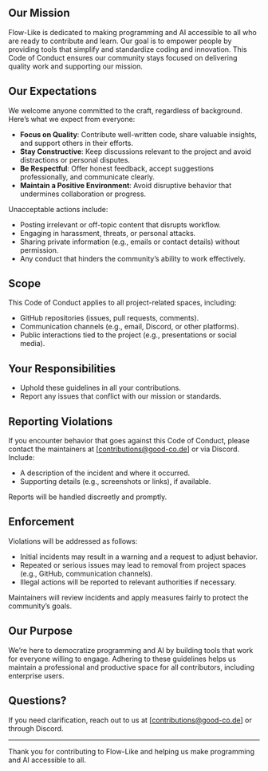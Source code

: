 
## Our Mission
Flow-Like is dedicated to making programming and AI accessible to all who are ready to contribute and learn. Our goal is to empower people by providing tools that simplify and standardize coding and innovation. This Code of Conduct ensures our community stays focused on delivering quality work and supporting our mission.

## Our Expectations
We welcome anyone committed to the craft, regardless of background. Here’s what we expect from everyone:
- **Focus on Quality**: Contribute well-written code, share valuable insights, and support others in their efforts.
- **Stay Constructive**: Keep discussions relevant to the project and avoid distractions or personal disputes.
- **Be Respectful**: Offer honest feedback, accept suggestions professionally, and communicate clearly.
- **Maintain a Positive Environment**: Avoid disruptive behavior that undermines collaboration or progress.

Unacceptable actions include:
- Posting irrelevant or off-topic content that disrupts workflow.
- Engaging in harassment, threats, or personal attacks.
- Sharing private information (e.g., emails or contact details) without permission.
- Any conduct that hinders the community’s ability to work effectively.

## Scope
This Code of Conduct applies to all project-related spaces, including:
- GitHub repositories (issues, pull requests, comments).
- Communication channels (e.g., email, Discord, or other platforms).
- Public interactions tied to the project (e.g., presentations or social media).

## Your Responsibilities
- Uphold these guidelines in all your contributions.
- Report any issues that conflict with our mission or standards.

## Reporting Violations
If you encounter behavior that goes against this Code of Conduct, please contact the maintainers at [contributions@good-co.de] or via Discord. Include:
- A description of the incident and where it occurred.
- Supporting details (e.g., screenshots or links), if available.

Reports will be handled discreetly and promptly.

## Enforcement
Violations will be addressed as follows:
- Initial incidents may result in a warning and a request to adjust behavior.
- Repeated or serious issues may lead to removal from project spaces (e.g., GitHub, communication channels).
- Illegal actions will be reported to relevant authorities if necessary.

Maintainers will review incidents and apply measures fairly to protect the community’s goals.

## Our Purpose
We’re here to democratize programming and AI by building tools that work for everyone willing to engage. Adhering to these guidelines helps us maintain a professional and productive space for all contributors, including enterprise users.

## Questions?
If you need clarification, reach out to us at [contributions@good-co.de] or through Discord.

---

Thank you for contributing to Flow-Like and helping us make programming and AI accessible to all.
